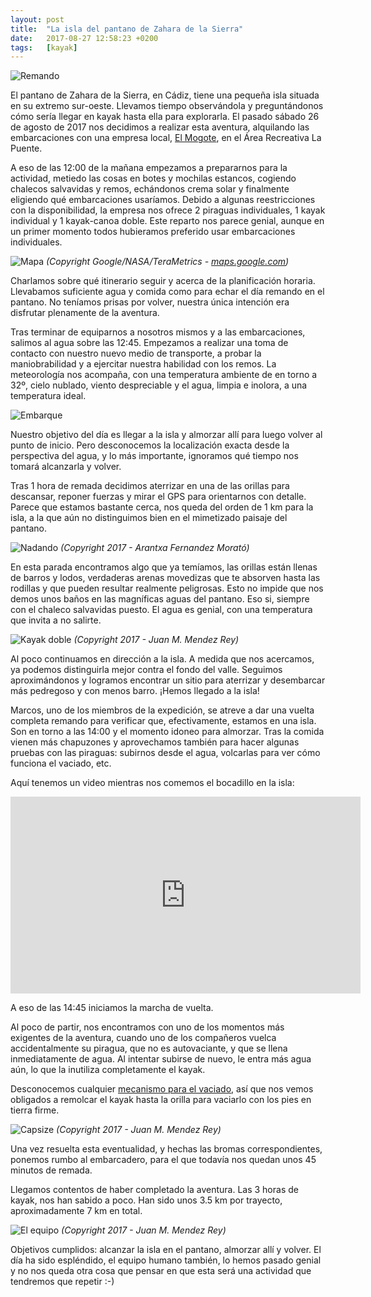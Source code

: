 ```yaml
---
layout: post
title:  "La isla del pantano de Zahara de la Sierra"
date:   2017-08-27 12:58:23 +0200
tags:	[kayak]
---
```


![Remando][remando]

El pantano de Zahara de la Sierra, en Cádiz, tiene una pequeña isla situada en
su extremo sur-oeste. Llevamos tiempo observándola y preguntándonos cómo sería
llegar en kayak hasta ella para explorarla.
El pasado sábado 26 de agosto de 2017 nos decidimos a realizar esta aventura,
alquilando las embarcaciones con una empresa local, [El Mogote][mogote],
en el Área Recreativa La Puente.

<!--more-->

A eso de las 12:00 de la mañana empezamos a prepararnos para la actividad,
metiedo las cosas en botes y mochilas estancos, cogiendo chalecos salvavidas
y remos, echándonos crema solar y finalmente eligiendo qué embarcaciones
usaríamos.
Debido a algunas reestricciones con la disponibilidad, la empresa nos ofrece 2
piraguas individuales, 1 kayak individual y 1 kayak-canoa doble. Este reparto
nos parece genial, aunque en un primer momento todos hubieramos preferido usar
embarcaciones individuales.

![Mapa][mapa]
_(Copyright Google/NASA/TeraMetrics - [maps.google.com](maps.google.com))_

Charlamos sobre qué itinerario seguir y acerca de la planificación horaria.
Llevabamos suficiente agua y comida como para echar el día remando en el
pantano. No teníamos prisas por volver, nuestra única intención era disfrutar
plenamente de la aventura.

Tras terminar de equiparnos a nosotros mismos y a las embarcaciones, salimos al
agua sobre las 12:45.
Empezamos a realizar una toma de contacto con nuestro nuevo medio de
transporte, a probar la maniobrabilidad y a ejercitar nuestra habilidad con los
remos.
La meteorología nos acompaña, con una temperatura ambiente de en torno a 32º,
cielo nublado, viento despreciable y el agua, limpia e inolora, a una
temperatura ideal.

![Embarque][embarque]

Nuestro objetivo del día es llegar a la isla y almorzar allí para luego volver
al punto de inicio. Pero desconocemos la localización exacta desde la
perspectiva del agua, y lo más importante, ignoramos qué tiempo nos tomará
alcanzarla y volver.

Tras 1 hora de remada decidimos aterrizar en una de las orillas para descansar,
reponer fuerzas y mirar el GPS para orientarnos con detalle.
Parece que estamos bastante cerca, nos queda del orden de 1 km para la isla, a
la que aún no distinguimos bien en el mimetizado paisaje del pantano.

![Nadando][swing]
_(Copyright 2017 - Arantxa Fernandez Morató)_

En esta parada encontramos algo que ya temíamos, las orillas están llenas de
barros y lodos, verdaderas arenas movedizas que te absorven hasta las rodillas
y que pueden resultar realmente peligrosas. Esto no impide que nos demos unos
baños en las magníficas aguas del pantano. Eso si, siempre con el
chaleco salvavidas puesto.
El agua es genial, con una temperatura que invita a no salirte.

![Kayak doble][doble]
_(Copyright 2017 - Juan M. Mendez Rey)_

Al poco continuamos en dirección a la isla. A medida que nos acercamos, ya
podemos distinguirla mejor contra el fondo del valle.
Seguimos aproximándonos y logramos encontrar un sitio para aterrizar y 
desembarcar más pedregoso y con menos barro. ¡Hemos llegado a la isla!

Marcos, uno de los miembros de la expedición, se atreve a dar una vuelta
completa remando para verificar que, efectivamente, estamos en una isla.
Son en torno a las 14:00 y el momento idoneo para almorzar.
Tras la comida vienen más chapuzones y aprovechamos también para hacer algunas
pruebas con las piraguas: subirnos desde el agua, volcarlas para ver cómo
funciona el vaciado, etc.

Aquí tenemos un video mientras nos comemos el bocadillo en la isla:

<center>
<iframe width="560" height="315"
	src="https://www.youtube-nocookie.com/embed/FcuJ5ouGnpQ"
	frameborder="0" allowfullscreen>
</iframe>
</center>

A eso de las 14:45 iniciamos la marcha de vuelta.

Al poco de partir, nos encontramos con uno de los momentos más exigentes de la
aventura, cuando uno de los compañeros vuelca accidentalmente su piragua, que
no es autovaciante, y que se llena inmediatamente de agua.
Al intentar subirse de nuevo, le entra más agua aún, lo que la inutiliza
completamente el kayak.

Desconocemos cualquier [mecanismo para el vaciado][vaciado], así que nos
vemos obligados a remolcar el kayak hasta la orilla para vaciarlo con los
pies en tierra firme.

![Capsize][capsize]
_(Copyright 2017 - Juan M. Mendez Rey)_

Una vez resuelta esta eventualidad, y hechas las bromas correspondientes,
ponemos rumbo al embarcadero, para el que todavía nos quedan unos 45 minutos
de remada.

Llegamos contentos de haber completado la aventura. Las 3 horas de kayak, nos
han sabido a poco. Han sido unos 3.5 km por trayecto, aproximadamente 7 km en
total.

![El equipo][equipo]
_(Copyright 2017 - Juan M. Mendez Rey)_

Objetivos cumplidos: alcanzar la isla en el pantano, almorzar allí y volver.
El día ha sido espléndido, el equipo humano también, lo hemos pasado genial y
no nos queda otra cosa que pensar en que esta será una actividad que tendremos
que repetir :-)

[mogote]:		http://www.elmogote.com/
[vaciado]:		https://www.youtube.com/watch?v=9YRSNBAzVLI
[mapa]:			{{site.url}}/assets/2017082701-kayak-isla.png
[embarque]:		{{site.url}}/assets/2017082702-embarcando.png
[remando]:		{{site.url}}/assets/2017082703-remando.png
[capsize]:		{{site.url}}/assets/2017082704-capsize.png
[doble]:		{{site.url}}/assets/2017082705-kayak-doble.png
[swing]:		{{site.url}}/assets/2017082706-swing.png
[equipo]:		{{site.url}}/assets/2017082707-equipo.png
